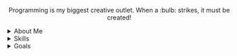 <p align="center">
Programming is my biggest creative outlet. When a :bulb: strikes, it must be created!
</p>

<details>

<summary>About Me</summary>

### Daemon Cox

18

Computer Science Student

Interested In Cybersecurity (Red Team wannabe)

You can contact me at DaemonCBusiness@gmail.com

♟️ Chess Enthusiast

🎵 [My Music Taste](https://rateyourmusic.com/~Epikkeh)

🎮 Skyrim, Terraria, Tom Clancy's Rainbow 6: Siege

</details>

<details>

<summary>Skills</summary>

### Fluent In:

<a href="http://csharp.net/" title="C#"><img src="images/csharp.png" /></a>
<a href="https://www.java.com/en/" title="Java"><img src="images/Java (1).png" /></a>
<a href="https://www.python.org" title="Python"><img src="images/python.png" /></a>
<a href="https://www.javascript.com" title="JavaScript"><img src="images/javascript.png" /></a>


### Preferred Tools: 

<a href="https://dotnet.microsoft.com/en-us/" title="DotNet"><img src="images/dotnet.png" /></a>
<a href="https://code.visualstudio.com/" title="VSC"><img src="images/vscode.png" /></a>
<a href="https://unity.com/" title="Unity"><img src="images/unity.png" /></a>
<a href="https://www.unrealengine.com/en-US" title="Unreal Engine"><img src="images/unreal-engine.png" /></a>
<a href="https://nodejs.org/en" title="NodeJs"><img src="images/nodejs.png" /></a>


</details>

<details>

<summary>Goals</summary>

### Short Term:

- I want to come up with some creative ideas for projects to make
- I would like to post some cool projects to my GitHub
- Improve my ability to make GUIs

### Medium Term:

- Learn C++
- Learn C
- Pivot to Linux rather than Windows 10
- Explore PenTesting

### Long Term:
- Bachelor's Degree (CyberSecurity) from WGU
- Certifications (Subject to change):
 
  \> CompTIA A+

  \> CompTIA Cysa+

  \> CompTIA Network+

  \> CompTIA PenTest+

  \> CompTIA Security+

   \> CompTIA CASP+

   \> CompTIA Linux+

</details>

